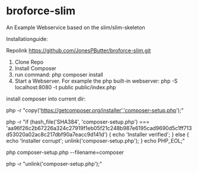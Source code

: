 # broforce-slim
An Example Webservice based on the slim/slim-skeleton

Installationguide:

Repolink https://github.com/JonesPButter/broforce-slim.git

1. Clone Repo
2. Install Composer
3. run command: php composer install
4. Start a Webserver. For example the php built-in webserver:
    php -S localhost:8080 -t public public/index.php
	
	
install composer into current dir:

php -r "copy('https://getcomposer.org/installer','composer-setup.php');" 

php -r "if (hash_file('SHA384', 'composer-setup.php') === 'aa96f26c2b67226a324c27919f1eb05f21c248b987e6195cad9690d5c1ff713d53020a02ac8c217dbf90a7eacc9d141d') 
{ echo 'Installer verified'; } else { echo 'Installer corrupt'; unlink('composer-setup.php'); } echo PHP_EOL;" 

php composer-setup.php --filename=composer
 
php -r "unlink('composer-setup.php');"
